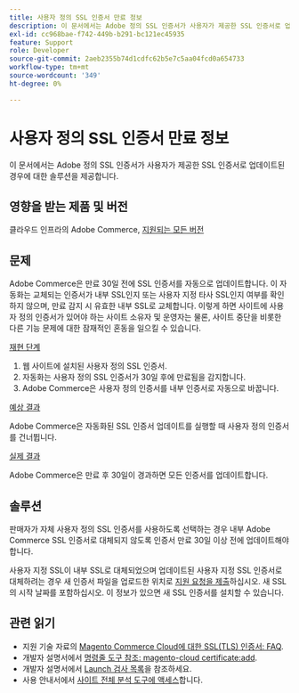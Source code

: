 ```yaml
---
title: 사용자 정의 SSL 인증서 만료 정보
description: 이 문서에서는 Adobe 정의 SSL 인증서가 사용자가 제공한 SSL 인증서로 업데이트된 경우에 대한 솔루션을 제공합니다.
exl-id: cc968bae-f742-449b-b291-bc121ec45935
feature: Support
role: Developer
source-git-commit: 2aeb2355b74d1cdfc62b5e7c5aa04fcd0a654733
workflow-type: tm+mt
source-wordcount: '349'
ht-degree: 0%

---
```


# 사용자 정의 SSL 인증서 만료 정보

이 문서에서는 Adobe 정의 SSL 인증서가 사용자가 제공한 SSL 인증서로 업데이트된 경우에 대한 솔루션을 제공합니다.

## 영향을 받는 제품 및 버전

클라우드 인프라의 Adobe Commerce, [지원되는 모든 버전](https://magento.com/sites/default/files/magento-software-lifecycle-policy.pdf)

## 문제

Adobe Commerce은 만료 30일 전에 SSL 인증서를 자동으로 업데이트합니다. 이 자동화는 교체되는 인증서가 내부 SSL인지 또는 사용자 지정 타사 SSL인지 여부를 확인하지 않으며, 만료 감지 시 유효한 내부 SSL로 교체합니다. 이렇게 하면 사이트에 사용자 정의 인증서가 있어야 하는 사이트 소유자 및 운영자는 물론, 사이트 중단을 비롯한 다른 기능 문제에 대한 잠재적인 혼동을 일으킬 수 있습니다.

<u>재현 단계</u>

1. 웹 사이트에 설치된 사용자 정의 SSL 인증서.
1. 자동화는 사용자 정의 SSL 인증서가 30일 후에 만료됨을 감지합니다.
1. Adobe Commerce은 사용자 정의 인증서를 내부 인증서로 자동으로 바꿉니다.

<u>예상 결과</u>

Adobe Commerce은 자동화된 SSL 인증서 업데이트를 실행할 때 사용자 정의 인증서를 건너뜁니다.

<u>실제 결과</u>

Adobe Commerce은 만료 후 30일이 경과하면 모든 인증서를 업데이트합니다.

## 솔루션

판매자가 자체 사용자 정의 SSL 인증서를 사용하도록 선택하는 경우 내부 Adobe Commerce SSL 인증서로 대체되지 않도록 인증서 만료 30일 이상 전에 업데이트해야 합니다.

사용자 지정 SSL이 내부 SSL로 대체되었으며 업데이트된 사용자 지정 SSL 인증서로 대체하려는 경우 새 인증서 파일을 업로드한 위치로 [지원 요청을 제출](/help/help-center-guide/help-center/magento-help-center-user-guide.md#submit-ticket)하십시오. 새 SSL의 시작 날짜를 포함하십시오. 이 정보가 있으면 새 SSL 인증서를 설치할 수 있습니다.

## 관련 읽기

* 지원 기술 자료의 [Magento Commerce Cloud에 대한 SSL(TLS) 인증서: FAQ](/help/how-to/general/ssl-tls-certificates-for-magento-commerce-cloud-faq.md).
* 개발자 설명서에서 [명령줄 도구 참조: magento-cloud certificate:add](https://experienceleague.adobe.com/ko/docs/commerce-cloud-service/user-guide/dev-tools/cloud-cli/cloud-cli-reference#certificateadd).
* 개발자 설명서에서 [Launch 검사 목록](https://experienceleague.adobe.com/ko/docs/commerce-cloud-service/user-guide/launch/checklist)을 참조하세요.
* 사용 안내서에서 [사이트 전체 분석 도구에 액세스](https://experienceleague.adobe.com/ko/docs/commerce-operations/tools/site-wide-analysis-tool/access#step-2-access-site-wide-analysis-tool)합니다.
